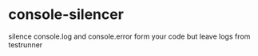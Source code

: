 # console-silencer
silence console.log and console.error form your code but leave logs from testrunner
